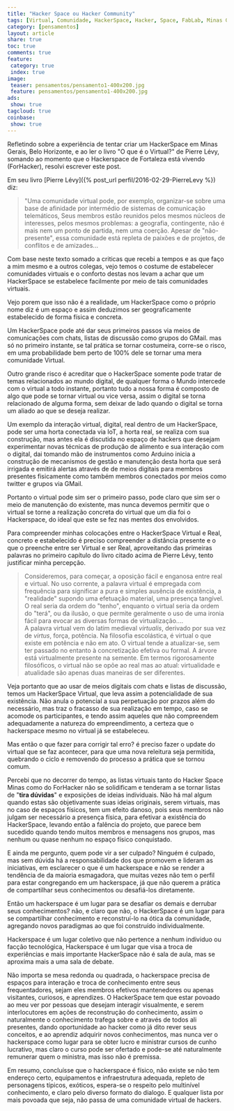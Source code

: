 ```yaml
---
title: "Hacker Space ou Hacker Community" 
tags: [Virtual, Comunidade, HackerSpace, Hacker, Space, FabLab, Minas Gerais, ForHacker, HackerSpace Minas, Fortaleza, Ceará, Belo Horizonte]
category: [pensamentos]
layout: article
share: true
toc: true
comments: true
feature:
 category: true
 index: true
image:
 teaser: pensamentos/pensamento1-400x200.jpg
 feature: pensamentos/pensamento1-400x200.jpg
ads: 
 show: true
tagcloud: true
coinbase:
 show: true
---
```

Refletindo sobre a experiência de tentar criar um HackerSpace em Minas Gerais, Belo Horizonte, e ao ler o livro "O que é o Virtual?" de Pierre Lévy, somando ao momento que o Hackerspace de Fortaleza está vivendo (ForHacker), resolvi escrever este post.

<!--more--> 

Em seu livro [Pierre Lévy]({% post_url perfil/2016-02-29-PierreLevy %}) diz:

> "Uma comunidade virtual pode, por exemplo, organizar-se sobre uma base de afinidade por intermédio de sistemas de comunicação telemáticos, Seus membros estão reunidos pelos mesmos núcleos de interesses, pelos mesmos problemas: a geografia, contingente, não é mais nem um ponto de partida, nem uma coerção. Apesar de "não-presente", essa comunidade está repleta de paixões e de projetos, de conflitos e de amizades...

Com base neste texto somado a criticas que recebi a tempos e as que faço a mim mesmo e a outros colegas, vejo temos o costume de estabelecer comunidades virtuais e o conforto destas nos levam a achar que um HackerSpace se estabelece facilmente por meio de tais comunidades virtuais.

Vejo porem que isso não é a realidade, um HackerSpace como o próprio nome diz é um espaço e assim deduzimos ser geograficamente estabelecido de forma física e concreta.

Um HackerSpace pode até dar seus primeiros passos via meios de comunicações com chats, listas de discussão como grupos do GMail. mas só no primeiro instante, se tal prática se tornar costumeira, corre-se o risco, em uma probabilidade bem perto de 100% dele se tornar uma mera comunidade Virtual.

Outro grande risco é acreditar que o HackerSpace somente pode tratar de temas relacionados ao mundo digital, de qualquer forma o Mundo intercede com o virtual a todo instante, portanto tudo a nossa forma é composto de algo que pode se tornar virtual ou vice versa, assim o digital se torna relacionado de alguma forma, sem deixar de lado quando o digital se torna um aliado ao que se deseja realizar.

Um exemplo da interação virtual, digital, real dentro de um HackerSpace, pode ser uma horta conectada via IoT, a horta real, se realiza com sua construção, mas antes ela é discutida no espaço de hackers que desejam experimentar novas técnicas de produção de alimento e sua interação com o digital, dai tomando mão de instrumentos como Arduino inicia a construção de mecanismos de gestão e manutenção desta horta que será irrigada e emitirá alertas através de de meios digitais para membros presentes fisicamente como também membros conectados por meios como twitter e grupos via GMail.

Portanto o virtual pode sim ser o primeiro passo, pode claro que sim ser o meio de manutenção do existente, mas nunca devemos permitir que o virtual se torne a realização concreta do virtual que um dia foi o Hackerspace, do ideal que este se fez nas mentes dos envolvidos.

Para compreender minhas colocações entre o HackerSpace Virtual e Real, concreto e estabelecido é preciso compreender a distância presente e o que o preenche entre ser Virtual e ser Real, aproveitando das primeiras palavras no primeiro capítulo do livro citado acima de Pierre Lévy, tento justificar minha percepção.

> Consideremos, para começar, a oposição fácil e enganosa entre real e virtual. No uso corrente, a palavra virtual é empregada com frequência para significar a pura e simples ausência de existência, a "realidade" supondo uma efetuação material, uma presença tangível. O real seria da ordem do "tenho", enquanto o virtual seria da ordem do "terá", ou da ilusão, o que permite geralmente o uso de uma ironia fácil para evocar as diversas formas de virtualização....  
> A palavra virtual vem do latim medieval *virtualis*, derivado por sua vez de *virtus*, força, potência. Na filosofia escolástica, é virtual o que existe em potência e não em ato. O virtual tende a atualizar-se, sem ter passado no entanto à concretização efetiva ou formal. A árvore está virtualmente presente na semente. Em termos rigorosamente filosóficos, o virtual não se opõe ao real mas ao atual: virtualidade e atualidade são apenas duas maneiras de ser diferentes.

Veja portanto que ao usar de meios digitais com chats e listas de discussão, temos um HackerSpace Virtual, que leva assim a potencialidade de sua existência. Não anula o potencial a sua perpetuação por prazos além do necessário, mas traz o fracasso de sua realização em tempo, caso se acomode os participantes, e tendo assim aqueles que não compreendem adequadamente a natureza do empreendimento, a certeza que o hackerspace mesmo no virtual já se estabeleceu.

Mas então o que fazer para corrigir tal erro? é preciso fazer o update do virtual que se faz acontecer, para que uma nova releitura seja permitida, quebrando o ciclo e removendo do processo a prática que se tornou comum.

Percebi que no decorrer do tempo, as listas virtuais tanto do Hacker Space Minas como do ForHacker não se solidificam e tenderam a se tornar listas de "**tira dúvidas**" e exposições de ideias individuais. Não há mal algum quando estas são objetivamente suas ideias originais, serem virtuais, mas no caso de espaços físicos, tem um efeito danoso, pois seus membros não julgam ser necessário a presença física, para efetivar a existência do HackerSpace, levando então a falência do projeto, que parece bem sucedido quando tendo muitos membros e mensagens nos grupos, mas nenhum ou quase nenhum no espaço físico conquistado.

E ainda me pergunto, quem pode vir a ser culpado? Ninguém é culpado, mas sem dúvida há a responsabilidade dos que promovem e lideram as iniciativas, em esclarecer o que é um hackerspace e não se render a tendência de da maioria esmagadora, que muitas vezes não tem o perfil para estar congregando em um hackerspace, já que não querem a prática de compartilhar seus conhecimentos ou desafiá-los diretamente.

Então um hackerspace é um lugar para se desafiar os demais e derrubar seus conhecimentos? não, e claro que não, o HackerSpace é um lugar para se compartilhar conhecimento e reconstruí-lo na ótica da comunidade, agregando novos paradigmas ao que foi construído individualmente.

Hackerspace é um lugar coletivo que não pertence a nenhum individuo ou facção tecnológica, Hackerspace é um lugar que visa a troca de experiências e mais importante HackerSpace não é sala de aula, mas se aproxima mais a uma sala de debate.

Não importa se mesa redonda ou quadrada, o hackerspace precisa de espaços para interação e troca de conhecimento entre seus frequentadores, sejam eles membros efetivos mantenedores ou apenas visitantes, curiosos, e aprendizes. O HackerSpace tem que estar povoado ao meu ver por pessoas que desejam interagir visualmente, e serem interlocutores em ações de reconstrução do conhecimento, assim o naturalmente o conhecimento trafega sobre e através de todos ali presentes, dando oportunidade ao hacker como já dito rever seus conceitos, e ao aprendiz adquirir novos conhecimentos, mas nunca ver o hackerspace como lugar para se obter lucro e ministrar cursos de cunho lucrativo, mas claro o curso pode ser ofertado e pode-se até naturalmente remunerar quem o ministra, mas isso não é premissa.

Em resumo, concluísse que o hackerspace é físico, não existe se não tem endereço certo, equipamentos e infraestrutura adequada, repleto de personagens típicos, exóticos, espera-se o respeito pelo multinível conhecimento, e claro pelo diverso formato do dialogo. E qualquer lista por mais povoada que seja, não passa de uma comunidade virtual de hackers.
